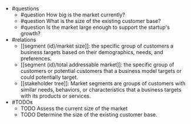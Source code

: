 - #questions
	- #question How big is the market currently?
	- #question What is the size of the existing customer base?
	- #question Is the market large enough to support the startup's growth?
- #relations
	- [[segment (id)/market size]]: the specific group of customers a business targets based on their demographics, needs, and preferences.
	- [[segment (id)/total addressable market]]: the specific group of customers or potential customers that a business model targets or could potentially target.
	- [[stakeholder tree]]: Market segments are groups of customers with similar needs, behaviors, or characteristics that a business targets with its products or services.
- #TODOs
	- TODO Assess the current size of the market
	- TODO  Determine the size of the existing customer base.












